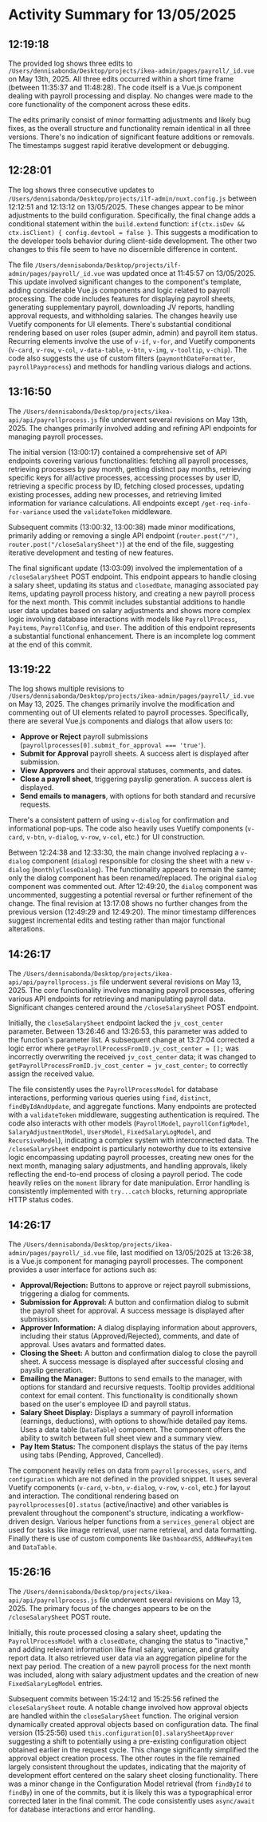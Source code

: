 # Activity Summary for 13/05/2025

## 12:19:18
The provided log shows three edits to `/Users/dennisabonda/Desktop/projects/ikea-admin/pages/payroll/_id.vue` on May 13th, 2025.  All three edits occurred within a short time frame (between 11:35:37 and 11:48:28). The code itself is a Vue.js component dealing with payroll processing and display.  No changes were made to the core functionality of the component across these edits.


The edits primarily consist of minor formatting adjustments and likely bug fixes, as the overall structure and functionality remain identical in all three versions.  There's no indication of significant feature additions or removals.  The timestamps suggest rapid iterative development or debugging.


## 12:28:01
The log shows three consecutive updates to `/Users/dennisabonda/Desktop/projects/ilf-admin/nuxt.config.js` between 12:12:51 and 12:13:12 on 13/05/2025.  These changes appear to be minor adjustments to the build configuration. Specifically, the final change adds a conditional statement within the `build.extend` function: `if(ctx.isDev && ctx.isClient) { config.devtool = false }`.  This suggests a modification to the developer tools behavior during client-side development.  The other two changes to this file seem to have no discernible difference in content.

The file `/Users/dennisabonda/Desktop/projects/ilf-admin/pages/payroll/_id.vue` was updated once at 11:45:57 on 13/05/2025. This update involved significant changes to the component's template, adding considerable Vue.js components and logic related to payroll processing. The code includes features for displaying payroll sheets, generating supplementary payroll, downloading JV reports, handling approval requests, and withholding salaries.  The changes heavily use Vuetify components for UI elements.  There's substantial conditional rendering based on user roles (super admin, admin) and payroll item status.  Recurring elements involve the use of `v-if`, `v-for`, and  Vuetify components (`v-card`, `v-row`, `v-col`, `v-data-table`, `v-btn`, `v-img`, `v-tooltip`, `v-chip`). The code also suggests the use of custom filters (`paymonthDateFormatter`, `payrollPayprocess`) and methods for handling various dialogs and actions.


## 13:16:50
The `/Users/dennisabonda/Desktop/projects/ikea-api/api/payrollprocess.js` file underwent several revisions on May 13th, 2025.  The changes primarily involved adding and refining API endpoints for managing payroll processes.

The initial version (13:00:17) contained a comprehensive set of API endpoints covering various functionalities: fetching all payroll processes, retrieving processes by pay month, getting distinct pay months, retrieving specific keys for all/active processes, accessing processes by user ID, retrieving a specific process by ID, fetching closed processes, updating existing processes, adding new processes, and retrieving limited information for variance calculations.  All endpoints except `/get-req-info-for-variance` used the `validateToken` middleware.


Subsequent commits (13:00:32, 13:00:38)  made minor modifications, primarily adding or removing a single API endpoint (`router.post("/")`, `router.post("/closeSalarySheet")`) at the end of the file,  suggesting iterative development and testing of new features.


The final significant update (13:03:09) involved the implementation of a `/closeSalarySheet` POST endpoint. This endpoint appears to handle closing a salary sheet, updating its status and `closedDate`,  managing associated pay items, updating payroll process history, and creating a new payroll process for the next month. This commit includes substantial additions to handle user data updates based on salary adjustments and shows more complex logic involving database interactions with models like `PayrollProcess`, `Payitems`, `PayrollConfig`, and `User`. The addition of this endpoint represents a substantial functional enhancement.  There is an incomplete log comment at the end of this commit.


## 13:19:22
The log shows multiple revisions to `/Users/dennisabonda/Desktop/projects/ikea-admin/pages/payroll/_id.vue` on May 13, 2025.  The changes primarily involve the modification and commenting out of UI elements related to payroll processes.  Specifically, there are several Vue.js components and dialogs that allow users to:

* **Approve or Reject** payroll submissions (`payrollprocesses[0].submit_for_approval === 'true'`).
* **Submit for Approval** payroll sheets.  A success alert is displayed after submission.
* **View Approvers** and their approval statuses, comments, and dates.
* **Close a payroll sheet**, triggering payslip generation. A success alert is displayed.
* **Send emails to managers**, with options for both standard and recursive requests.

There's a consistent pattern of using `v-dialog` for confirmation and informational pop-ups.  The code also heavily uses Vuetify components (`v-card`, `v-btn`, `v-dialog`, `v-row`, `v-col`, etc.) for UI construction.


Between 12:24:38 and 12:33:30, the main change involved replacing a `v-dialog` component (`dialog`) responsible for closing the sheet with a new `v-dialog` (`monthlyCloseDialog`).  The functionality appears to remain the same; only the dialog component has been renamed/replaced.  The original `dialog` component was commented out.  After 12:49:20, the  `dialog` component was uncommented, suggesting a potential reversal or further refinement of the change.  The final revision at 13:17:08 shows no further changes from the previous version (12:49:29 and 12:49:20).  The minor timestamp differences suggest incremental edits and testing rather than major functional alterations.


## 14:26:17
The `/Users/dennisabonda/Desktop/projects/ikea-api/api/payrollprocess.js` file underwent several revisions on May 13, 2025.  The core functionality involves managing payroll processes, offering various API endpoints for retrieving and manipulating payroll data.  Significant changes centered around the `/closeSalarySheet` POST endpoint.

Initially,  the `closeSalarySheet` endpoint lacked the `jv_cost_center` parameter.  Between 13:26:46 and 13:26:53, this parameter was added to the function's parameter list.  A subsequent change at 13:27:04 corrected a logic error where `getPayrollProcessFromID.jv_cost_center = [];` was incorrectly overwriting the received `jv_cost_center` data; it was changed to `getPayrollProcessFromID.jv_cost_center = jv_cost_center;` to correctly assign the received value.


The file consistently uses the `PayrollProcessModel` for database interactions, performing various queries using `find`, `distinct`, `findByIdAndUpdate`, and aggregate functions.  Many endpoints are protected with a `validateToken` middleware, suggesting authentication is required.  The code also interacts with other models (`PayrollModel`, `payrollConfigModel`, `SalaryAdjustmentModel`, `UsersModel`, `FixedSalaryLogModel`, and `RecursiveModel`), indicating a complex system with interconnected data.  The `/closeSalarySheet` endpoint is particularly noteworthy due to its extensive logic encompassing updating payroll processes, creating new ones for the next month, managing salary adjustments, and handling approvals, likely reflecting the end-to-end process of closing a payroll period.  The code heavily relies on the `moment` library for date manipulation.  Error handling is consistently implemented with `try...catch` blocks, returning appropriate HTTP status codes.


## 14:26:17
The `/Users/dennisabonda/Desktop/projects/ikea-admin/pages/payroll/_id.vue` file, last modified on 13/05/2025 at 13:26:38, is a Vue.js component for managing payroll processes.  The component provides a user interface for actions such as:

* **Approval/Rejection:**  Buttons to approve or reject payroll submissions, triggering a dialog for comments.
* **Submission for Approval:** A button and confirmation dialog to submit the payroll sheet for approval.  A success message is displayed after submission.
* **Approver Information:** A dialog displaying information about approvers, including their status (Approved/Rejected), comments, and date of approval.  Uses avatars and formatted dates.
* **Closing the Sheet:** A button and confirmation dialog to close the payroll sheet. A success message is displayed after successful closing and payslip generation.
* **Emailing the Manager:** Buttons to send emails to the manager, with options for standard and recursive requests.  Tooltip provides additional context for email content.  This functionality is conditionally shown based on the user's employee ID and payroll status.
* **Salary Sheet Display:** Displays a summary of payroll information (earnings, deductions), with options to show/hide detailed pay items. Uses a data table (`DataTable`) component.  The component offers the ability to switch between full sheet view and a summary view.
* **Pay Item Status:** The component displays the status of the pay items using tabs (Pending, Approved, Cancelled).


The component heavily relies on data from `payrollprocesses`, `users`, and `configuration` which are not defined in the provided snippet. It uses several Vuetify components (`v-card`, `v-btn`, `v-dialog`, `v-row`, `v-col`, etc.) for layout and interaction.  The conditional rendering based on `payrollprocesses[0].status` (active/inactive) and other variables is prevalent throughout the component's structure, indicating a workflow-driven design.  Various helper functions from a `services_general` object are used for tasks like image retrieval, user name retrieval, and data formatting.  Finally there is use of custom components like `DashboardSS`, `AddNewPayitem` and `DataTable`.


## 15:26:16
The `/Users/dennisabonda/Desktop/projects/ikea-api/api/payrollprocess.js` file underwent several revisions on May 13, 2025.  The primary focus of the changes appears to be on the `/closeSalarySheet` POST route.

Initially, this route processed closing a salary sheet, updating the `PayrollProcessModel` with a `closedDate`, changing the status to "inactive," and adding relevant information like final salary, variance, and gratuity report data. It also retrieved user data via an aggregation pipeline for the next pay period.  The creation of a new payroll process for the next month was included, along with salary adjustment updates and the creation of new `FixedSalaryLogModel` entries.

Subsequent commits between 15:24:12 and 15:25:56 refined the `closeSalarySheet` route.  A notable change involved how approval objects are handled within the  `closeSalarySheet` function. The original version dynamically created approval objects based on configuration data. The final version (15:25:56) used `this.configuration[0].salarySheetApprover` suggesting a shift to potentially using a pre-existing configuration object obtained earlier in the request cycle.  This change significantly simplified the approval object creation process.  The other routes in the file remained largely consistent throughout the updates, indicating that the majority of development effort centered on the salary sheet closing functionality.  There was a minor change in the Configuration Model retrieval (from `findById` to `findBy`) in one of the commits, but it is likely this was a typographical error corrected later in the final commit. The code consistently uses `async/await` for database interactions and error handling.
